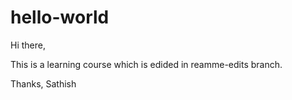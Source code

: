 # hello-world

Hi there,

This is a learning course which is edided in reamme-edits branch.

Thanks,
Sathish
